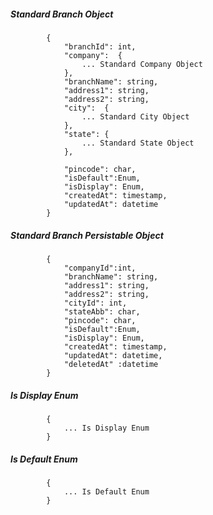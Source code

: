 ##### Standard Branch Object

            {
                "branchId": int,
                "company":  {
					... Standard Company Object
				},
                "branchName": string,
                "address1": string,
                "address2": string,
                "city":  {
					... Standard City Object
				},
				"state": {
					... Standard State Object
				},
				
				"pincode": char,
				"isDefault":Enum,
				"isDisplay": Enum,
				"createdAt": timestamp,
				"updatedAt": datetime
            }
            
##### Standard Branch Persistable Object
			{
            	"companyId":int, 
                "branchName": string,
                "address1": string,
                "address2": string,
                "cityId": int,
				"stateAbb": char,
				"pincode": char,
				"isDefault":Enum,
				"isDisplay": Enum,
				"createdAt": timestamp,
				"updatedAt": datetime,
				"deletedAt" :datetime
            }

#####  Is Display Enum
			{
				... Is Display Enum
			}
			
#####  Is Default Enum
			{
				... Is Default Enum
			}